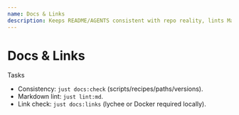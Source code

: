 ```yaml
---
name: Docs & Links
description: Keeps README/AGENTS consistent with repo reality, lints Markdown, and checks links.
---
```


# Docs & Links

Tasks

- Consistency: `just docs:check` (scripts/recipes/paths/versions).
- Markdown lint: `just lint:md`.
- Link check: `just docs:links` (lychee or Docker required locally).
